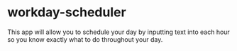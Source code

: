 # workday-scheduler

This app will allow you to schedule your day by inputting text into each hour so you know exactly what to do throughout your day. 

